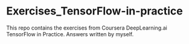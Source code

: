 # Exercises_TensorFlow-in-practice
This repo contains the exercises from Coursera DeepLearning.ai TensorFlow in Practice. Answers written by myself.
